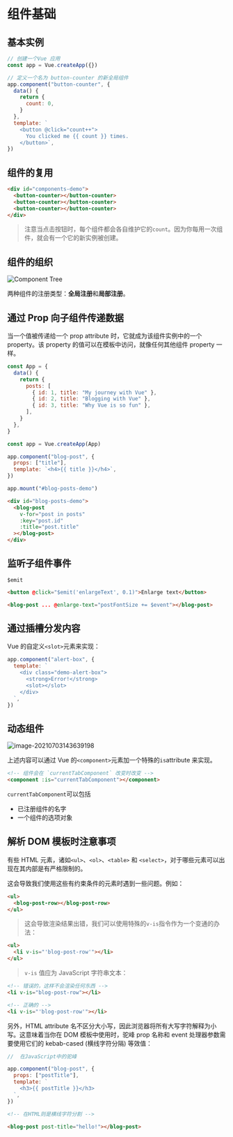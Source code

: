 # 组件基础

## 基本实例

```js
// 创建一个Vue 应用
const app = Vue.createApp({})

// 定义一个名为 button-counter 的新全局组件
app.component("button-counter", {
  data() {
    return {
      count: 0,
    }
  },
  template: `
    <button @click="count++">
      You clicked me {{ count }} times.
    </button>`,
})
```

## 组件的复用

```html
<div id="components-demo">
  <button-counter></button-counter>
  <button-counter></button-counter>
  <button-counter></button-counter>
</div>
```

> 注意当点击按钮时，每个组件都会各自维护它的`count`。因为你每用一次组件，就会有一个它的新实例被创建。

## 组件的组织

![Component Tree](https://v3.cn.vuejs.org/images/components.png)

两种组件的注册类型：**全局注册**和**局部注册**。

## 通过 Prop 向子组件传递数据

当一个值被传递给一个 prop attribute 时，它就成为该组件实例中的一个 property。该 property 的值可以在模板中访问，就像任何其他组件 property 一样。

```js
const App = {
  data() {
    return {
      posts: [
        { id: 1, title: "My journey with Vue" },
        { id: 2, title: "Blogging with Vue" },
        { id: 3, title: "Why Vue is so fun" },
      ],
    }
  },
}

const app = Vue.createApp(App)

app.component("blog-post", {
  props: ["title"],
  template: `<h4>{{ title }}</h4>`,
})

app.mount("#blog-posts-demo")
```

```html
<div id="blog-posts-demo">
  <blog-post
    v-for="post in posts"
    :key="post.id"
    :title="post.title"
  ></blog-post>
</div>
```

## 监听子组件事件

`$emit`

```html
<button @click="$emit('enlargeText', 0.1)">Enlarge text</button>
```

```html
<blog-post ... @enlarge-text="postFontSize += $event"></blog-post>
```

## 通过插槽分发内容

Vue 的自定义`<slot>`元素来实现：

```js
app.component("alert-box", {
  template: `
    <div class="demo-alert-box">
      <strong>Error!</strong>
      <slot></slot>
    </div>
  `,
})
```

## 动态组件

![image-20210703143639198](组件基础.assets/image-20210703143639198.png)

上述内容可以通过 Vue 的`<component>`元素加一个特殊的`is`attribute 来实现。

```html
<!-- 组件会在 `currentTabComponent` 改变时改变 -->
<component :is="currentTabComponent"></component>
```

`currentTabComponent`可以包括

- 已注册组件的名字
- 一个组件的选项对象

## 解析 DOM 模板时注意事项

有些 HTML 元素，诸如`<ul>`、`<ol>`、`<table>` 和 `<select>`，对于哪些元素可以出现在其内部是有严格限制的。

这会导致我们使用这些有约束条件的元素时遇到一些问题。例如：

```html
<ul>
  <blog-post-row></blog-post-row>
</ul>
```

> 这会导致渲染结果出错，我们可以使用特殊的`v-is`指令作为一个变通的办法：

```html
<ul>
  <li v-is="'blog-post-row'"></li>
</ul>
```

> `v-is` 值应为 JavaScript 字符串文本：

```html
<!-- 错误的，这样不会渲染任何东西 -->
<li v-is="blog-post-row"></li>

<!-- 正确的 -->
<li v-is="'blog-post-row'"></li>
```

另外，HTML attribute 名不区分大小写，因此浏览器将所有大写字符解释为小写。这意味着当你在 DOM 模板中使用时，驼峰 prop 名称和 event 处理器参数需要使用它们的 kebab-cased (横线字符分隔) 等效值：

```js
//  在JavaScript中的驼峰

app.component("blog-post", {
  props: ["postTitle"],
  template: `
    <h3>{{ postTitle }}</h3>
  `,
})
```

```html
<!-- 在HTML则是横线字符分割 -->

<blog-post post-title="hello!"></blog-post>
```
